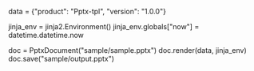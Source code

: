 data = {"product": "Pptx-tpl", "version": "1.0.0"}


jinja_env = jinja2.Environment()
jinja_env.globals["now"] = datetime.datetime.now

doc = PptxDocument("sample/sample.pptx")
doc.render(data, jinja_env)
doc.save("sample/output.pptx")
